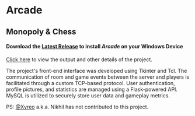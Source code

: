 # Arcade

## Monopoly & Chess

#### Download the [Latest Release](https://github.com/Chaitanya-Keyal/Arcade/releases/download/v3.3.0/Arcade_Installer.exe) to install <i>Arcade</i> on your Windows Device

[Click here](https://github.com/Chaitanya-Keyal/Arcade/blob/740eaf26a51be80dc66b57c90a088a66fc99a4a8/Docs/Arcade.pdf) to view the output and other details of the project.

The project's front-end interface was developed using Tkinter and Tcl. The communication of room and game events between the server and players is facilitated through a custom TCP-based protocol. User authentication, profile pictures, and statistics are managed using a Flask-powered API. MySQL is utilized to securely store user data and gameplay metrics.

PS: [@Xyreo](https://github.com/Xyreo) a.k.a. Nikhil has not contributed to this project.